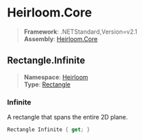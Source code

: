 # Heirloom.Core

> **Framework**: .NETStandard,Version=v2.1  
> **Assembly**: [Heirloom.Core][0]  

## Rectangle.Infinite

> **Namespace**: [Heirloom][0]  
> **Type**: [Rectangle][1]  

### Infinite

A rectangle that spans the entire 2D plane.

```cs
Rectangle Infinite { get; }
```

[0]: ../Heirloom.Core.md
[1]: Heirloom.Rectangle.md
